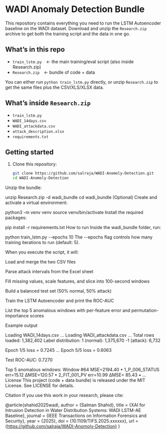 # WADI Anomaly Detection Bundle

This repository contains everything you need to run the LSTM Autoencoder baseline on the WADI dataset. Download and unzip the `Research.zip` archive to get both the training script and the data in one go.
## What’s in this repo

- `train_lstm.py` ← the main training/eval script (also inside Research.zip)  
- `Research.zip` ← bundle of code + data  

You can either run `python train_lstm.py` directly, or unzip `Research.zip`
to get the same files plus the CSV/XLS/XLSX data.

## What’s inside `Research.zip`

- `train_lstm.py`  
- `WADI_14days.csv`  
- `WADI_attackdata.csv`  
- `attack_description.xlsx`  
- `requirements.txt`  

## Getting started

1. Clone this repository:
   ```bash
   git clone https://github.com/salraja/WADI-Anomoly-Detection.git
   cd WADI-Anomoly-Detection
Unzip the bundle:


unzip Research.zip -d wadi_bundle
cd wadi_bundle
(Optional) Create and activate a virtual environment:

python3 -m venv venv
source venv/bin/activate
Install the required packages:

pip install -r requirements.txt
How to run
Inside the wadi_bundle folder, run:


python train_lstm.py --epochs 10
The --epochs flag controls how many training iterations to run (default: 5).

When you execute the script, it will:

Load and merge the two CSV files

Parse attack intervals from the Excel sheet

Fill missing values, scale features, and slice into 100-second windows

Build a balanced test set (50% normal, 50% attack)

Train the LSTM Autoencoder and print the ROC-AUC

List the top 5 anomalous windows with per-feature error and permutation-importance scores

Example output

Loading WADI_14days.csv …
Loading WADI_attackdata.csv …
Total rows loaded: 1,382,402
Label distribution:
  1 (normal): 1,375,670
 -1 (attack):   6,732

Epoch 1/5   loss = 0.7245
…
Epoch 5/5   loss = 0.6063

Test ROC-AUC: 0.7270

Top 5 anomalous windows:
Window #64  MSE=2194.40
  • 1_P_006_STATUS    err=15.12  ΔMSE=120.57
  • 2_FIT_001_PV      err=10.99   ΔMSE= 85.43
  • …
License
This project (code + data bundle) is released under the MIT License. See LICENSE for details.

Citation
If you use this work in your research, please cite:

@article{shahid2025wadi,
  author       = {Salman Shahid},
  title        = {XAI for Intrusion Detection in Water Distribution Systems: WADI LSTM-AE Baseline},
  journal      = {IEEE Transactions on Information Forensics and Security},
  year         = {2025},
  doi          = {10.1109/TIFS.2025.xxxxxx},
  url          = {https://github.com/salraja/WADI-Anomoly-Detection}
}

